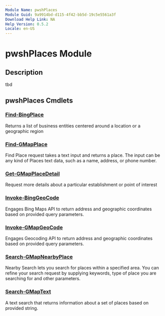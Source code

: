 ```yaml
---
Module Name: pwshPlaces
Module Guid: 9a9914bd-d115-4f42-bb5d-19c5e5561a3f
Download Help Link: NA
Help Version: 0.5.2
Locale: en-US
---
```


# pwshPlaces Module
## Description
tbd

## pwshPlaces Cmdlets
### [Find-BingPlace](Find-BingPlace.md)
Returns a list of business entities centered around a location or a geographic region

### [Find-GMapPlace](Find-GMapPlace.md)
Find Place request takes a text input and returns a place. The input can be any kind of Places text data, such as a name, address, or phone number.

### [Get-GMapPlaceDetail](Get-GMapPlaceDetail.md)
Request more details about a particular establishment or point of interest

### [Invoke-BingGeoCode](Invoke-BingGeoCode.md)
Engages Bing Maps API to return address and geographic coordinates based on provided query parameters.

### [Invoke-GMapGeoCode](Invoke-GMapGeoCode.md)
Engages Geocoding API to return address and geographic coordinates based on provided query parameters.

### [Search-GMapNearbyPlace](Search-GMapNearbyPlace.md)
Nearby Search lets you search for places within a specified area. You can refine your search request by supplying keywords, type of place you are searching for and other parameters.

### [Search-GMapText](Search-GMapText.md)
A text search that returns information about a set of places based on provided string.


